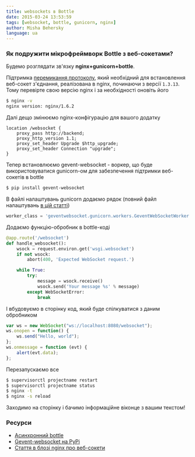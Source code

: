 ```yaml
---
title: websockets в Bottle
date: 2015-03-24 13:53:59
tags: [websocket, bottle, gunicorn, nginx]
author: Misha Behersky
language: ua
---
```


### Як подружити мікрофреймворк Bottle з веб-сокетами?

Будемо розглядати зв'язку **nginx+gunicorn+bottle**.

Підтримка [перемикання протоколу](http://tools.ietf.org/html/rfc2616#section-14.42), який необхідний для встановлення веб-сокет з'єднання, реалізована в nginx, починаючи з версії `1.3.13`. Тому перевірте свою версію nginx і за необхідності оновіть його

```bash
$ nginx -v
nginx version: nginx/1.6.2
```

Далі дещо змінюємо nginx-конфігурацію для вашого додатку

```nginx
location /websocket {
    proxy_pass http://backend;
    proxy_http_version 1.1;
    proxy_set_header Upgrade $http_upgrade;
    proxy_set_header Connection "upgrade";
}
```

Тепер встановлюємо gevent-websocket - воркер, що буде використовуватися gunicorn-ом для забезпечення підтримки веб-сокетів в bottle

```bash
$ pip install gevent-websocket
```

В файлі налаштувань gunicorn додаємо рядок (повний файл налаштувань [в цій статті](https://bmwlog.pp.ua/deploji-bottle-veb-dodatka/))


```python
worker_class = 'geventwebsocket.gunicorn.workers.GeventWebSocketWorker'
```

Додаємо функцію-обробник в bottle-коді

```python
@app.route('/websocket')
def handle_websocket():
    wsock = request.environ.get('wsgi.websocket')
    if not wsock:
        abort(400, 'Expected WebSocket request.')

    while True:
        try:
            message = wsock.receive()
            wsock.send('Your message %s' % message)
        except WebSocketError:
            break
```

І вбудовуємо в сторінку код, який буде спілкуватися з даним обробником

```javascript
var ws = new WebSocket("ws://localhost:8080/websocket");
ws.onopen = function() {
    ws.send("Hello, world");
};
ws.onmessage = function (evt) {
    alert(evt.data);
};
```

Перезапускаємо все

```bash
$ supervisorctl projectname restart
$ supervisorctl projectname status
$ nginx -t
$ nginx -s reload
```

Заходимо на сторінку і бачимо інформаційне віконце з вашим текстом!

### Ресурси

* [Асинхронний bottle](http://bottlepy.org/docs/dev/async.html#finally-websockets)
* [Gevent-websocket на PyPi](https://pypi.python.org/pypi/gevent-websocket/)
* [Стаття в блозі nginx про веб-сокети](http://nginx.com/blog/websocket-nginx/)

